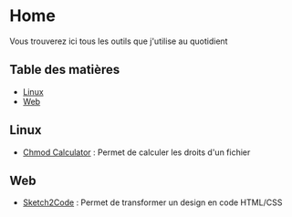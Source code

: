 # Home
Vous trouverez ici tous les outils que j'utilise au quotidient

## Table des matières
- [Linux](#linux)
- [Web](#web)

## Linux
- [Chmod Calculator](https://chmod-calculator.com) : Permet de calculer les droits d'un fichier

## Web
- [Sketch2Code](https://sketch2code.azurewebsites.net) : Permet de transformer un design en code HTML/CSS